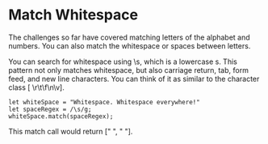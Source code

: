 # Match Whitespace

The challenges so far have covered matching letters of the alphabet and numbers. You can also match the whitespace or spaces between letters.

You can search for whitespace using \s, which is a lowercase s. This pattern not only matches whitespace, but also carriage return, tab, form feed, and new line characters. You can think of it as similar to the character class [ \r\t\f\n\v].

```
let whiteSpace = "Whitespace. Whitespace everywhere!"
let spaceRegex = /\s/g;
whiteSpace.match(spaceRegex);
```

This match call would return [" ", " "].
